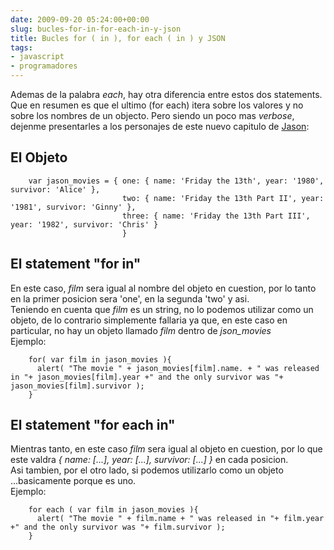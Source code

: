 ```yaml
---  
date: 2009-09-20 05:24:00+00:00  
slug: bucles-for-in-for-each-in-y-json  
title: Bucles for ( in ), for each ( in ) y JSON  
tags:  
- javascript  
- programadores  
---  
```

  
Ademas de la palabra _each_, hay otra diferencia entre estos dos statements.  
Que en resumen es que el ultimo (for each) itera sobre los valores y no sobre los nombres de un objecto. Pero siendo un poco mas _verbose_, dejenme presentarles a los personajes de este nuevo capitulo de [Jason](http://en.wikipedia.org/wiki/Jason_Vorhees):  
  
  
  
## El Objeto  
  
  
  
      
      
        var jason_movies = { one: { name: 'Friday the 13th', year: '1980', survivor: 'Alice' },   
                             two: { name: 'Friday the 13th Part II', year: '1981', survivor: 'Ginny' },   
                             three: { name: 'Friday the 13th Part III', year: '1982', survivor: 'Chris' }  
                             }  
      
  
  
  
  
  
## El statement "for in"  
  
  
En este caso, _film_ sera igual al nombre del objeto en cuestion, por lo tanto en la primer posicion sera 'one', en la segunda 'two' y asi.  
Teniendo en cuenta que _film_ es un string, no lo podemos utilizar como un objeto, de lo contrario simplemente fallaria ya que, en este caso en particular, no hay un objeto llamado _film_ dentro de _json_movies_  
Ejemplo:  
  
      
      
        for( var film in jason_movies ){  
          alert( "The movie " + jason_movies[film].name. + " was released in "+ jason_movies[film].year +" and the only survivor was "+ jason_movies[film].survivor );  
        }  
      
  
  
  
  
  
## El statement "for each in"  
  
  
Mientras tanto, en este caso _film_ sera igual al objeto en cuestion, por lo que este valdra _{ name: [...], year: [...], survivor: [...] }_ en cada posicion.  
Asi tambien, por el otro lado, si podemos utilizarlo como un objeto ...basicamente porque es uno.  
Ejemplo:  
  
      
      
        for each ( var film in jason_movies ){  
          alert( "The movie " + film.name + " was released in "+ film.year +" and the only survivor was "+ film.survivor );  
        }  
      
